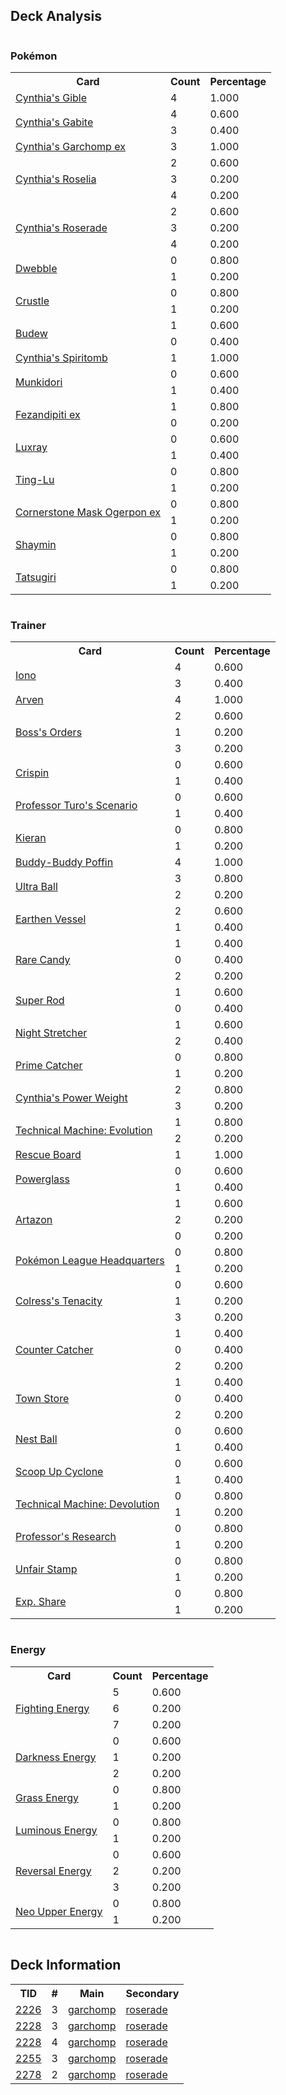 
## Deck Analysis

<div style="display: flex; flex-wrap: wrap;">
<div style="flex: 1; margin-right: 10px;">
<h3>Pokémon</h3><table><tr><th>Card</th><th>Count</th><th>Percentage</th></tr><tr><td rowspan='1'><a href='https://limitlesstcg.com/cards/jp/SV9a/42?translate=en'>Cynthia's Gible</a></td><td>4</td><td>1.000</td></tr><tr><td rowspan='2'><a href='https://limitlesstcg.com/cards/jp/SV9a/43?translate=en'>Cynthia's Gabite</a></td><td>4</td><td>0.600</td></tr><tr><td>3</td><td>0.400</td></tr><tr><td rowspan='1'><a href='https://limitlesstcg.com/cards/jp/SV9a/44?translate=en'>Cynthia's Garchomp ex</a></td><td>3</td><td>1.000</td></tr><tr><td rowspan='3'><a href='https://limitlesstcg.com/cards/jp/SV9a/4?translate=en'>Cynthia's Roselia</a></td><td>2</td><td>0.600</td></tr><tr><td>3</td><td>0.200</td></tr><tr><td>4</td><td>0.200</td></tr><tr><td rowspan='3'><a href='https://limitlesstcg.com/cards/jp/SV9a/5?translate=en'>Cynthia's Roserade</a></td><td>2</td><td>0.600</td></tr><tr><td>3</td><td>0.200</td></tr><tr><td>4</td><td>0.200</td></tr><tr><td rowspan='2'><a href='https://limitlesstcg.com/cards/jp/SV9a/7?translate=en'>Dwebble</a></td><td>0</td><td>0.800</td></tr><tr><td>1</td><td>0.200</td></tr><tr><td rowspan='2'><a href='https://limitlesstcg.com/cards/jp/SV9a/8?translate=en'>Crustle</a></td><td>0</td><td>0.800</td></tr><tr><td>1</td><td>0.200</td></tr><tr><td rowspan='2'><a href='https://limitlesstcg.com/cards/PRE/4'>Budew</a></td><td>1</td><td>0.600</td></tr><tr><td>0</td><td>0.400</td></tr><tr><td rowspan='1'><a href='https://limitlesstcg.com/cards/jp/SV9a/50?translate=en'>Cynthia's Spiritomb</a></td><td>1</td><td>1.000</td></tr><tr><td rowspan='2'><a href='https://limitlesstcg.com/cards/TWM/95'>Munkidori</a></td><td>0</td><td>0.600</td></tr><tr><td>1</td><td>0.400</td></tr><tr><td rowspan='2'><a href='https://limitlesstcg.com/cards/SFA/38'>Fezandipiti ex</a></td><td>1</td><td>0.800</td></tr><tr><td>0</td><td>0.200</td></tr><tr><td rowspan='2'><a href='https://limitlesstcg.com/cards/PAL/71'>Luxray</a></td><td>0</td><td>0.600</td></tr><tr><td>1</td><td>0.400</td></tr><tr><td rowspan='2'><a href='https://limitlesstcg.com/cards/TWM/110'>Ting-Lu</a></td><td>0</td><td>0.800</td></tr><tr><td>1</td><td>0.200</td></tr><tr><td rowspan='2'><a href='https://limitlesstcg.com/cards/TWM/112'>Cornerstone Mask Ogerpon ex</a></td><td>0</td><td>0.800</td></tr><tr><td>1</td><td>0.200</td></tr><tr><td rowspan='2'><a href='https://limitlesstcg.com/cards/jp/SV9a/6?translate=en'>Shaymin</a></td><td>0</td><td>0.800</td></tr><tr><td>1</td><td>0.200</td></tr><tr><td rowspan='2'><a href='https://limitlesstcg.com/cards/TWM/131'>Tatsugiri</a></td><td>0</td><td>0.800</td></tr><tr><td>1</td><td>0.200</td></tr></table>
</div><div style='flex: 1; margin-right: 10px;'><h3>Trainer</h3><table><tr><th>Card</th><th>Count</th><th>Percentage</th></tr><tr><td rowspan='2'><a href='https://limitlesstcg.com/cards/PAL/185'>Iono</a></td><td>4</td><td>0.600</td></tr><tr><td>3</td><td>0.400</td></tr><tr><td rowspan='1'><a href='https://limitlesstcg.com/cards/OBF/186'>Arven</a></td><td>4</td><td>1.000</td></tr><tr><td rowspan='3'><a href='https://limitlesstcg.com/cards/PAL/172'>Boss's Orders</a></td><td>2</td><td>0.600</td></tr><tr><td>1</td><td>0.200</td></tr><tr><td>3</td><td>0.200</td></tr><tr><td rowspan='2'><a href='https://limitlesstcg.com/cards/SCR/133'>Crispin</a></td><td>0</td><td>0.600</td></tr><tr><td>1</td><td>0.400</td></tr><tr><td rowspan='2'><a href='https://limitlesstcg.com/cards/PAR/171'>Professor Turo's Scenario</a></td><td>0</td><td>0.600</td></tr><tr><td>1</td><td>0.400</td></tr><tr><td rowspan='2'><a href='https://limitlesstcg.com/cards/TWM/154'>Kieran</a></td><td>0</td><td>0.800</td></tr><tr><td>1</td><td>0.200</td></tr><tr><td rowspan='1'><a href='https://limitlesstcg.com/cards/TEF/144'>Buddy-Buddy Poffin</a></td><td>4</td><td>1.000</td></tr><tr><td rowspan='2'><a href='https://limitlesstcg.com/cards/SVI/196'>Ultra Ball</a></td><td>3</td><td>0.800</td></tr><tr><td>2</td><td>0.200</td></tr><tr><td rowspan='2'><a href='https://limitlesstcg.com/cards/PAR/163'>Earthen Vessel</a></td><td>2</td><td>0.600</td></tr><tr><td>1</td><td>0.400</td></tr><tr><td rowspan='3'><a href='https://limitlesstcg.com/cards/SVI/191'>Rare Candy</a></td><td>1</td><td>0.400</td></tr><tr><td>0</td><td>0.400</td></tr><tr><td>2</td><td>0.200</td></tr><tr><td rowspan='2'><a href='https://limitlesstcg.com/cards/PAL/188'>Super Rod</a></td><td>1</td><td>0.600</td></tr><tr><td>0</td><td>0.400</td></tr><tr><td rowspan='2'><a href='https://limitlesstcg.com/cards/SFA/61'>Night Stretcher</a></td><td>1</td><td>0.600</td></tr><tr><td>2</td><td>0.400</td></tr><tr><td rowspan='2'><a href='https://limitlesstcg.com/cards/TEF/157'>Prime Catcher</a></td><td>0</td><td>0.800</td></tr><tr><td>1</td><td>0.200</td></tr><tr><td rowspan='2'><a href='https://limitlesstcg.com/cards/jp/SV9a/60?translate=en'>Cynthia's Power Weight</a></td><td>2</td><td>0.800</td></tr><tr><td>3</td><td>0.200</td></tr><tr><td rowspan='2'><a href='https://limitlesstcg.com/cards/PAR/178'>Technical Machine: Evolution</a></td><td>1</td><td>0.800</td></tr><tr><td>2</td><td>0.200</td></tr><tr><td rowspan='1'><a href='https://limitlesstcg.com/cards/TEF/159'>Rescue Board</a></td><td>1</td><td>1.000</td></tr><tr><td rowspan='2'><a href='https://limitlesstcg.com/cards/SFA/63'>Powerglass</a></td><td>0</td><td>0.600</td></tr><tr><td>1</td><td>0.400</td></tr><tr><td rowspan='3'><a href='https://limitlesstcg.com/cards/PAL/171'>Artazon</a></td><td>1</td><td>0.600</td></tr><tr><td>2</td><td>0.200</td></tr><tr><td>0</td><td>0.200</td></tr><tr><td rowspan='2'><a href='https://limitlesstcg.com/cards/OBF/192'>Pokémon League Headquarters</a></td><td>0</td><td>0.800</td></tr><tr><td>1</td><td>0.200</td></tr><tr><td rowspan='3'><a href='https://limitlesstcg.com/cards/SFA/57'>Colress's Tenacity</a></td><td>0</td><td>0.600</td></tr><tr><td>1</td><td>0.200</td></tr><tr><td>3</td><td>0.200</td></tr><tr><td rowspan='3'><a href='https://limitlesstcg.com/cards/PAR/160'>Counter Catcher</a></td><td>1</td><td>0.400</td></tr><tr><td>0</td><td>0.400</td></tr><tr><td>2</td><td>0.200</td></tr><tr><td rowspan='3'><a href='https://limitlesstcg.com/cards/OBF/196'>Town Store</a></td><td>1</td><td>0.400</td></tr><tr><td>0</td><td>0.400</td></tr><tr><td>2</td><td>0.200</td></tr><tr><td rowspan='2'><a href='https://limitlesstcg.com/cards/SVI/181'>Nest Ball</a></td><td>0</td><td>0.600</td></tr><tr><td>1</td><td>0.400</td></tr><tr><td rowspan='2'><a href='https://limitlesstcg.com/cards/TWM/162'>Scoop Up Cyclone</a></td><td>0</td><td>0.600</td></tr><tr><td>1</td><td>0.400</td></tr><tr><td rowspan='2'><a href='https://limitlesstcg.com/cards/PAR/177'>Technical Machine: Devolution</a></td><td>0</td><td>0.800</td></tr><tr><td>1</td><td>0.200</td></tr><tr><td rowspan='2'><a href='https://limitlesstcg.com/cards/SVI/189'>Professor's Research</a></td><td>0</td><td>0.800</td></tr><tr><td>1</td><td>0.200</td></tr><tr><td rowspan='2'><a href='https://limitlesstcg.com/cards/TWM/165'>Unfair Stamp</a></td><td>0</td><td>0.800</td></tr><tr><td>1</td><td>0.200</td></tr><tr><td rowspan='2'><a href='https://limitlesstcg.com/cards/SVI/174'>Exp. Share</a></td><td>0</td><td>0.800</td></tr><tr><td>1</td><td>0.200</td></tr></table>
</div><div style='flex: 1; margin-right: 10px;'><h3>Energy</h3><table><tr><th>Card</th><th>Count</th><th>Percentage</th></tr><tr><td rowspan='3'><a href='https://limitlesstcg.com/cards/SVE/14'>Fighting Energy</a></td><td>5</td><td>0.600</td></tr><tr><td>6</td><td>0.200</td></tr><tr><td>7</td><td>0.200</td></tr><tr><td rowspan='3'><a href='https://limitlesstcg.com/cards/SVE/15'>Darkness Energy</a></td><td>0</td><td>0.600</td></tr><tr><td>1</td><td>0.200</td></tr><tr><td>2</td><td>0.200</td></tr><tr><td rowspan='2'><a href='https://limitlesstcg.com/cards/SVE/9'>Grass Energy</a></td><td>0</td><td>0.800</td></tr><tr><td>1</td><td>0.200</td></tr><tr><td rowspan='2'><a href='https://limitlesstcg.com/cards/PAL/191'>Luminous Energy</a></td><td>0</td><td>0.800</td></tr><tr><td>1</td><td>0.200</td></tr><tr><td rowspan='3'><a href='https://limitlesstcg.com/cards/PAL/192'>Reversal Energy</a></td><td>0</td><td>0.600</td></tr><tr><td>2</td><td>0.200</td></tr><tr><td>3</td><td>0.200</td></tr><tr><td rowspan='2'><a href='https://limitlesstcg.com/cards/TEF/162'>Neo Upper Energy</a></td><td>0</td><td>0.800</td></tr><tr><td>1</td><td>0.200</td></tr></table>
</div></div>

## Deck Information

<table>
<tr><th>TID</th><th>#</th><th>Main</th><th>Secondary</th></tr>
<tr><td><a href='https://limitlesstcg.com/tournaments/jp/2226'>2226</a></td><td>3</td><td><a href='https://limitlesstcg.com/decks/list/jp/33350'>garchomp</a></td><td><a href='https://limitlesstcg.com/decks/list/jp/33350'>roserade</a></td></tr><tr><td><a href='https://limitlesstcg.com/tournaments/jp/2228'>2228</a></td><td>3</td><td><a href='https://limitlesstcg.com/decks/list/jp/33382'>garchomp</a></td><td><a href='https://limitlesstcg.com/decks/list/jp/33382'>roserade</a></td></tr><tr><td><a href='https://limitlesstcg.com/tournaments/jp/2228'>2228</a></td><td>4</td><td><a href='https://limitlesstcg.com/decks/list/jp/33383'>garchomp</a></td><td><a href='https://limitlesstcg.com/decks/list/jp/33383'>roserade</a></td></tr><tr><td><a href='https://limitlesstcg.com/tournaments/jp/2255'>2255</a></td><td>3</td><td><a href='https://limitlesstcg.com/decks/list/jp/33777'>garchomp</a></td><td><a href='https://limitlesstcg.com/decks/list/jp/33777'>roserade</a></td></tr><tr><td><a href='https://limitlesstcg.com/tournaments/jp/2278'>2278</a></td><td>2</td><td><a href='https://limitlesstcg.com/decks/list/jp/34133'>garchomp</a></td><td><a href='https://limitlesstcg.com/decks/list/jp/34133'>roserade</a></td></tr></table>